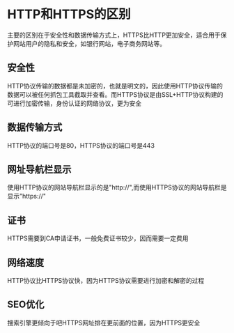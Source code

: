 # HTTP和HTTPS的区别
主要的区别在于安全性和数据传输方式上，HTTPS比HTTP更加安全，适合用于保护网站用户的隐私和安全，如银行网站，电子商务网站等。

## 安全性
HTTP协议传输的数据都是未加密的，也就是明文的，因此使用HTTP协议传输的数据可以被任何抓包工具截取并查看。而HTTPS协议是由SSL+HTTP协议构建的可进行加密传输，身份认证的网络协议，更为安全

## 数据传输方式
HTTP协议的端口号是80，HTTPS协议的端口号是443

## 网址导航栏显示
使用HTTP协议的网站导航栏显示的是"http://",而使用HTTPS协议的网站导航栏是显示"https://"

## 证书
HTTPS需要到CA申请证书，一般免费证书较少，因而需要一定费用

## 网络速度
HTTP协议比HTTPS协议快，因为HTTPS协议需要进行加密和解密的过程

## SEO优化
搜索引擎更倾向于吧HTTPS网址排在更前面的位置，因为HTTPS更安全